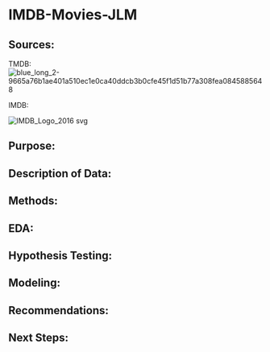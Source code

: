 # IMDB-Movies-JLM
 
 ## Sources:
 
 TMDB:
 ![blue_long_2-9665a76b1ae401a510ec1e0ca40ddcb3b0cfe45f1d51b77a308fea0845885648](https://user-images.githubusercontent.com/115378901/222606437-9bd0ed89-0366-4a9b-8c12-59e310a575c2.svg)

 IMDB:
 
 ![IMDB_Logo_2016 svg](https://user-images.githubusercontent.com/115378901/222606914-51cdda13-3b87-45eb-8450-2f7073413a92.png)

 
 ## Purpose:
 ## Description of Data:
 ## Methods:
 ## EDA:
 ## Hypothesis Testing:
 ## Modeling:
 ## Recommendations:
 ## Next Steps:
 
 
